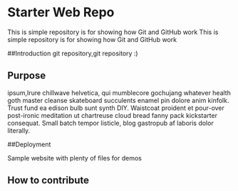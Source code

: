 # Starter Web Repo

This is simple repository is for showing how Git and GitHub work
This is simple repository is for showing how Git and GitHub work

##Introduction
git repository,git repository :)

## Purpose

ipsum,Irure chillwave helvetica, qui mumblecore gochujang whatever health goth master cleanse 
skateboard succulents enamel pin dolore anim kinfolk. Trust fund ea edison bulb sunt synth DIY. 
Waistcoat proident et pour-over post-ironic meditation ut chartreuse cloud bread fanny pack 
kickstarter consequat. Small batch tempor listicle, blog gastropub af laboris dolor literally.

##Deployment

Sample website with plenty of files for demos

## How to contribute

